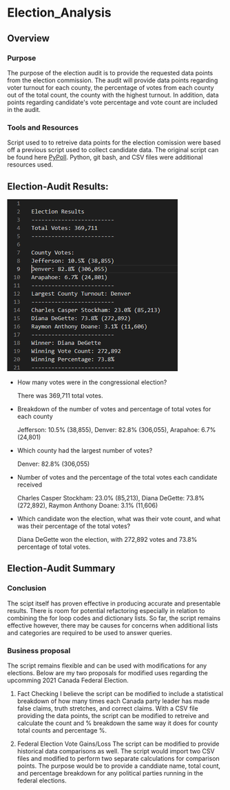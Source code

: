 # Election_Analysis

## Overview

### Purpose 
The purpose of the election audit is to provide the requested data points from the election commission. The audit will provide data points regarding voter turnout for each county, the percentage of votes from each county out of the total count, the county with the highest turnout. In addition, data points regarding candidate's vote percentage and vote count are included in the audit. 

### Tools and Resources
Script used to to retreive data points for the election comission were based off a previous script used to collect candidate data. The original script can be found here [PyPoll](https://github.com/just-yen/Election_Analysis/blob/master/PyPoll.py).
Python, git bash, and CSV files were additional resources used. 

## Election-Audit Results:

![Election-Audit Results](https://github.com/just-yen/Election_Analysis/blob/master/analysis/election_analysis%20png.PNG)


- How many votes were in the congressional election? 

  There was 369,711 total votes.

- Breakdown of the number of votes and percentage of total votes for each county

  Jefferson: 10.5% (38,855),
   Denver: 82.8% (306,055),
    Arapahoe: 6.7% (24,801)

- Which county had the largest number of votes?

  Denver: 82.8% (306,055)

- Number of votes and the percentage of the total votes each candidate received 

  Charles Casper Stockham: 23.0% (85,213),
  Diana DeGette: 73.8% (272,892),
  Raymon Anthony Doane: 3.1% (11,606)

- Which candidate won the election, what was their vote count, and what was their percentage of the total votes?
 
  Diana DeGette won the election, with 272,892 votes and 73.8% percentage of total votes. 

## Election-Audit Summary 

### Conclusion
The scipt itself has proven effective in producing accurate and presentable results. There is room for potential refactoring especially in relation to combining the for loop codes and dictionary lists. So far, the script remains effective however, there may be causes for concerns when additional lists and categories are required to be used to answer queries.  

### Business proposal 
The script remains flexible and can be used with modifications for any elections. Below are my two proposals for modified uses regarding the upcomming 2021 Canada Federal Election. 

1. Fact Checking 
I believe the script can be modified to include a statistical breakdown of how many times each Canada party leader has made false claims, truth stretches, and correct claims. With a CSV file providing the data points, the script can be modified to retreive and calculate the count and % breakdown the same way it does for county total counts and percentage %. 

3. Federal Election Vote Gains/Loss 
The script can be modified to provide historical data comparisons as well. The script would import two CSV files and modified to perform two separate calculations for comparison points. The purpose would be to provide a canddiate name, total count, and percentage breakdown for any political parties running in the federal elections. 
